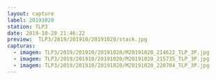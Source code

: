 ```yaml
---
layout: capture
label: 20191020
station: TLP3
date: 2019-10-20 21:46:22
preview:  TLP3/2019/201910/20191020/stack.jpg
capturas:
  - imagem: TLP3/2019/201910/20191020/M20191020_214622_TLP_3P.jpg
  - imagem: TLP3/2019/201910/20191020/M20191020_215735_TLP_3P.jpg
  - imagem: TLP3/2019/201910/20191020/M20191020_220704_TLP_3P.jpg
---
```

